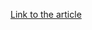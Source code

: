 [Link to the article](https://cloudsek.com/what-is-redeemer-ransomware-and-how-does-it-spread-a-technical-analysis/)
